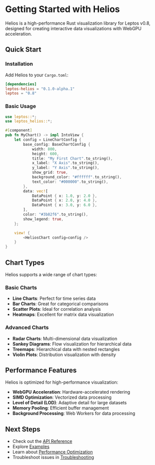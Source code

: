 # Getting Started with Helios

Helios is a high-performance Rust visualization library for Leptos v0.8, designed for creating interactive data visualizations with WebGPU acceleration.

## Quick Start

### Installation

Add Helios to your `Cargo.toml`:

```toml
[dependencies]
leptos-helios = "0.1.0-alpha.1"
leptos = "0.8"
```

### Basic Usage

```rust
use leptos::*;
use leptos_helios::*;

#[component]
pub fn MyChart() -> impl IntoView {
    let config = LineChartConfig {
        base_config: BaseChartConfig {
            width: 800,
            height: 600,
            title: "My First Chart".to_string(),
            x_label: "X Axis".to_string(),
            y_label: "Y Axis".to_string(),
            show_grid: true,
            background_color: "#ffffff".to_string(),
            text_color: "#000000".to_string(),
        },
        data: vec![
            DataPoint { x: 1.0, y: 2.0 },
            DataPoint { x: 2.0, y: 4.0 },
            DataPoint { x: 3.0, y: 6.0 },
        ],
        color: "#3b82f6".to_string(),
        show_legend: true,
    };

    view! {
        <HeliosChart config=config />
    }
}
```

## Chart Types

Helios supports a wide range of chart types:

### Basic Charts
- **Line Charts**: Perfect for time series data
- **Bar Charts**: Great for categorical comparisons
- **Scatter Plots**: Ideal for correlation analysis
- **Heatmaps**: Excellent for matrix data visualization

### Advanced Charts
- **Radar Charts**: Multi-dimensional data visualization
- **Sankey Diagrams**: Flow visualization for hierarchical data
- **Treemaps**: Hierarchical data with nested rectangles
- **Violin Plots**: Distribution visualization with density

## Performance Features

Helios is optimized for high-performance visualization:

- **WebGPU Acceleration**: Hardware-accelerated rendering
- **SIMD Optimization**: Vectorized data processing
- **Level of Detail (LOD)**: Adaptive detail for large datasets
- **Memory Pooling**: Efficient buffer management
- **Background Processing**: Web Workers for data processing

## Next Steps

- Check out the [API Reference](api-reference.md)
- Explore [Examples](examples.md)
- Learn about [Performance Optimization](performance-guide.md)
- Troubleshoot issues in [Troubleshooting](troubleshooting.md)
